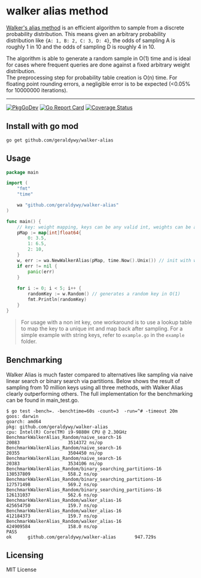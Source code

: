 # walker alias method

[Walker's alias method](https://en.wikipedia.org/wiki/Alias_method) is an efficient algorithm to sample from a discrete probability distribution. This means given an arbitrary probability distribution like ```{A: 1, B: 2, C: 3, D: 4}```, the odds of sampling A is roughly 1 in 10 and the odds of sampling D is roughly 4 in 10.

The algorithm is able to generate a random sample in O(1) time and is ideal for cases where frequent queries are done against a fixed arbitrary weight distribution. <br>
The preprocessing step for probability table creation is O(n) time. For floating point rounding errors, a negligible error is to be expected (<0.05% for 10000000 iterations).

***
[![PkgGoDev](https://pkg.go.dev/badge/github.com/geraldywy/walker-alias)](https://pkg.go.dev/github.com/geraldywy/walker-alias)
[![Go Report Card](https://goreportcard.com/badge/github.com/geraldywy/walker-alias)](https://goreportcard.com/report/github.com/geraldywy/walker-alias)
[![Coverage Status](https://coveralls.io/repos/github/geraldywy/walker-alias/badge.svg?branch=master)](https://coveralls.io/github/geraldywy/walker-alias?branch=master)

## Install with go mod
```
go get github.com/geraldywy/walker-alias
```

## Usage
```go
package main

import (
	"fmt"
	"time"

	wa "github.com/geraldywy/walker-alias"
)

func main() {
	// key: weight mapping, keys can be any valid int, weights can be any valid float64
	pMap := map[int]float64{
		0: 3.5,
		1: 6.5,
		2: 10,
	}
	w, err := wa.NewWalkerAlias(pMap, time.Now().Unix()) // init with weights and a random seed
	if err != nil {
		panic(err)
	}
	
	for i := 0; i < 5; i++ {
		randomKey := w.Random() // generates a random key in O(1)
		fmt.Println(randomKey)
	}
}
```

> For usage with a non int key, one workaround is to use a lookup table to map the key to a unique int and map back after sampling.
For a simple example with string keys, refer to ```example.go``` in the ```example``` folder.

## Benchmarking

Walker Alias is much faster compared to alternatives like sampling via naive linear search or binary search via partitions.
Below shows the result of sampling from 10 million keys using all three methods, with Walker Alias clearly outperforming others.
The full implementation for the benchmarking can be found in main_test.go.

```
$ go test -bench=. -benchtime=60s -count=3  -run=^# -timeout 20m
goos: darwin
goarch: amd64
pkg: github.com/geraldywy/walker-alias
cpu: Intel(R) Core(TM) i9-9880H CPU @ 2.30GHz
BenchmarkWalkerAlias_Random/naive_search-16                             20083                  3514372 ns/op
BenchmarkWalkerAlias_Random/naive_search-16                             20355                  3504450 ns/op
BenchmarkWalkerAlias_Random/naive_search-16                             20383                  3534106 ns/op
BenchmarkWalkerAlias_Random/binary_searching_partitions-16              130537809              558.2 ns/op
BenchmarkWalkerAlias_Random/binary_searching_partitions-16              127571498              569.2 ns/op
BenchmarkWalkerAlias_Random/binary_searching_partitions-16              126131037              562.6 ns/op
BenchmarkWalkerAlias_Random/walker_alias-16                             425654750              159.7 ns/op
BenchmarkWalkerAlias_Random/walker_alias-16                             412184373              159.7 ns/op
BenchmarkWalkerAlias_Random/walker_alias-16                             424909584              158.0 ns/op
PASS
ok      github.com/geraldywy/walker-alias       947.729s
```

## Licensing

MIT License